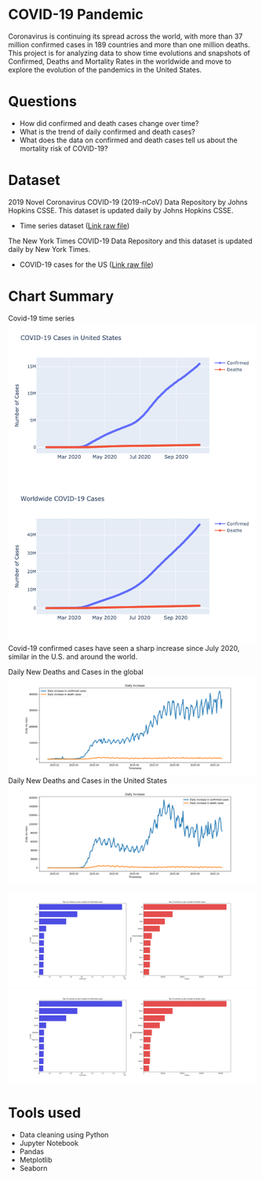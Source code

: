 # COVID-19 Pandemic
Coronavirus is continuing its spread across the world, with more than 37 million confirmed cases in 189 countries and more than one million deaths.
This project is for analyzing data to show time evolutions and snapshots of Confirmed, Deaths and Mortality Rates in the worldwide and move to explore the evolution of the pandemics in the United States.

# Questions

- How did confirmed and death cases change over time?
- What is the trend of daily confirmed and death cases?
- What does the data on confirmed and death cases tell us about the mortality risk of COVID-19?

# Dataset

2019 Novel Coronavirus COVID-19 (2019-nCoV) Data Repository by Johns Hopkins CSSE. This dataset is updated daily by Johns Hopkins CSSE.
- Time series dataset ([Link raw file](https://raw.githubusercontent.com/CSSEGISandData/COVID-19/web-data/data/cases_time.csv))

The New York Times COVID-19 Data Repository and this dataset is updated daily by New York Times.
- COVID-19 cases for the US ([Link raw file](https://raw.githubusercontent.com/nytimes/covid-19-data/master/us-states.csv))

# Chart Summary

Covid-19 time series
![Covid-19 time series](img/US.png)
![Covid-19 time series](img/WW.png)
Covid-19 confirmed cases have seen a sharp increase since July 2020, similar in the U.S. and around the world.

Daily New Deaths and Cases in the global
![Covid-19 time series](img/dailyglobal.png)
Daily New Deaths and Cases in the United States
![Covid-19 time series](img/dailyus.png)

![Covid-19 time series](img/global_confirm_death.png)
![Covid-19 time series](img/global_confirm_death.png)

# Tools used

- Data cleaning using Python
- Jupyter Notebook
- Pandas
- Metplotlib
- Seaborn







